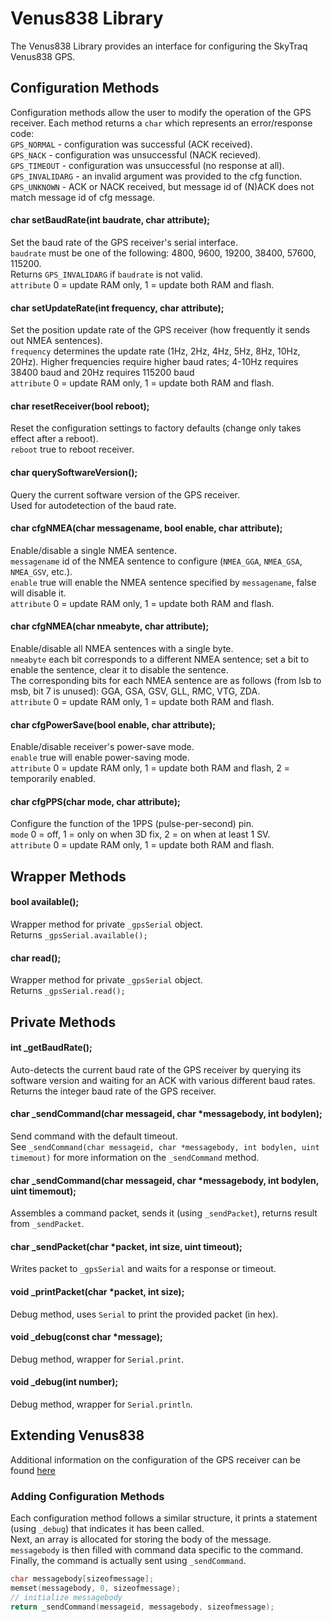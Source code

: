 # Venus838 Library

The Venus838 Library provides an interface for configuring the SkyTraq Venus838 GPS.

## Configuration Methods

Configuration methods allow the user to modify the operation of the GPS receiver.
Each method returns a <code>char</code> which represents an error/response code:<br>
<code>GPS_NORMAL</code> - configuration was successful (ACK received).<br>
<code>GPS_NACK</code> - configuration was unsuccessful (NACK recieved).<br>
<code>GPS_TIMEOUT</code> - configuration was unsuccessful (no response at all).<br>
<code>GPS_INVALIDARG</code> - an invalid argument was provided to the cfg function.<br>
<code>GPS_UNKNOWN</code> - ACK or NACK received, but message id of (N)ACK does not match message id of cfg message.

#### char setBaudRate(int baudrate, char attribute);

Set the baud rate of the GPS receiver's serial interface.<br>
<code>baudrate</code> must be one of the following:
4800, 9600, 19200, 38400, 57600, 115200.<br>
Returns <code>GPS_INVALIDARG</code> if <code>baudrate</code> is not valid.<br>
<code>attribute</code> 0 = update RAM only, 1 = update both RAM and flash.

#### char setUpdateRate(int frequency, char attribute);

Set the position update rate of the GPS receiver (how frequently it sends out NMEA sentences).<br>
<code>frequency</code> determines the update rate (1Hz, 2Hz, 4Hz, 5Hz, 8Hz, 10Hz, 20Hz). Higher frequencies require higher baud rates; 4-10Hz requires 38400 baud and 20Hz requires 115200 baud<br>
<code>attribute</code> 0 = update RAM only, 1 = update both RAM and flash.

#### char resetReceiver(bool reboot);

Reset the configuration settings to factory defaults (change only takes effect after a reboot).<br>
<code>reboot</code> true to reboot receiver.

#### char querySoftwareVersion();

Query the current software version of the GPS receiver.<br>
Used for autodetection of the baud rate.<br>

#### char cfgNMEA(char messagename, bool enable, char attribute);

Enable/disable a single NMEA sentence.<br>
<code>messagename</code> id of the NMEA sentence to configure (<code>NMEA_GGA</code>, <code>NMEA_GSA</code>, <code>NMEA_GSV</code>, etc.).<br>
<code>enable</code> true will enable the NMEA sentence specified by <code>messagename</code>, false will disable it.<br>
<code>attribute</code> 0 = update RAM only, 1 = update both RAM and flash.

#### char cfgNMEA(char nmeabyte, char attribute);

Enable/disable all NMEA sentences with a single byte.<br>
<code>nmeabyte</code> each bit corresponds to a different NMEA sentence; set a bit to enable the sentence, clear it to disable the sentence.<br>
The corresponding bits for each NMEA sentence are as follows (from lsb to msb, bit 7 is unused): GGA, GSA, GSV, GLL, RMC, VTG, ZDA.<br>
<code>attribute</code> 0 = update RAM only, 1 = update both RAM and flash.

#### char cfgPowerSave(bool enable, char attribute);

Enable/disable receiver's power-save mode.<br>
<code>enable</code> true will enable power-saving mode.<br>
<code>attribute</code> 0 = update RAM only, 1 = update both RAM and flash, 2 = temporarily enabled.

#### char cfgPPS(char mode, char attribute);

Configure the function of the 1PPS (pulse-per-second) pin.<br>
<code>mode</code> 0 = off, 1 = only on when 3D fix, 2 = on when at least 1 SV.<br>
<code>attribute</code> 0 = update RAM only, 1 = update both RAM and flash.


## Wrapper Methods

#### bool available();

Wrapper method for private <code>\_gpsSerial</code> object.<br>
Returns <code>\_gpsSerial.available();</code>

#### char read();

Wrapper method for private <code>\_gpsSerial</code> object.<br>
Returns <code>\_gpsSerial.read();</code>


## Private Methods

#### int \_getBaudRate();

Auto-detects the current baud rate of the GPS receiver by querying its software version and waiting for an ACK with various different baud rates.
Returns the integer baud rate of the GPS receiver.

#### char \_sendCommand(char messageid, char \*messagebody, int bodylen);

Send command with the default timeout.<br>
See <code>\_sendCommand(char messageid, char \*messagebody, int bodylen, uint timemout)</code> for more information on the <code>\_sendCommand</code> method.

#### char \_sendCommand(char messageid, char \*messagebody, int bodylen, uint timemout);

Assembles a command packet, sends it (using <code>\_sendPacket</code>), returns result from <code>\_sendPacket</code>.<br>

#### char \_sendPacket(char \*packet, int size, uint timeout);

Writes packet to <code>\_gpsSerial</code> and waits for a response or timeout.

#### void \_printPacket(char \*packet, int size);

Debug method, uses <code>Serial</code> to print the provided packet (in hex).

#### void \_debug(const char \*message);

Debug method, wrapper for <code>Serial.print</code>.

#### void \_debug(int number);

Debug method, wrapper for <code>Serial.println</code>.

## Extending Venus838

Additional information on the configuration of the GPS receiver can be found [here](https://cdn.sparkfun.com/datasheets/Sensors/GPS/Venus/638/doc/AN0003_v1.4.19.pdf)

### Adding Configuration Methods

Each configuration method follows a similar structure, it prints a statement (using <code>\_debug</code>) that indicates it has been called.<br>
Next, an array is allocated for storing the body of the message.<br>
<code>messagebody</code> is then filled with command data specific to the command.<br>
Finally, the command is actually sent using <code>\_sendCommand</code>.
```c++
char messagebody[sizeofmessage];
memset(messagebody, 0, sizeofmessage);
// initialize messagebody
return _sendCommand(messageid, messagebody, sizeofmessage);
```
